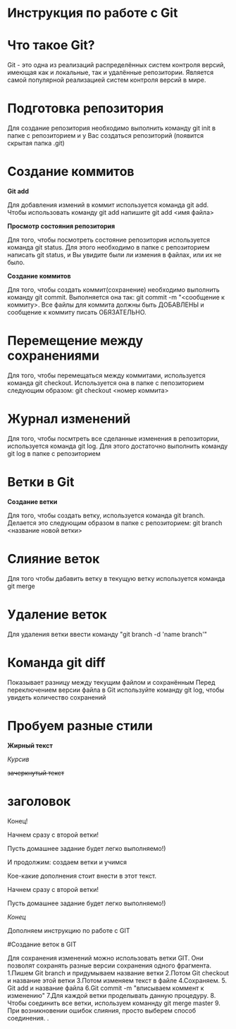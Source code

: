 # Инструкция по работе с Git

# Что такое Git?

Git - это одна из реализаций распределённых систем контроля версий, имеющая как и локальные, так и удалённые репозитории. Является самой популярной реализацией систем контроля версий в мире.

# Подготовка репозитория

Для создание репозитория необходимо выполнить команду git init в папке с репозиторием и у Вас создаться репозиторий (появится скрытая папка .git)

# Создание коммитов

**Git add** 

Для добавления измений в коммит используется команда git add. Чтобы использовать команду git add напишите git add <имя файла>

**Просмотр состояния репозитория**

Для того, чтобы посмотреть состояние репозитория используется команда git status. Для этого необходимо в папке с репозиторием написать git status, и Вы увидите были ли измения в файлах, или их не было.

**Создание коммитов**

Для того, чтобы создать коммит(сохранение) необходимо выполнить команду git commit. Выполняется она так: git commit -m "<сообщение к коммиту>. Все файлы для коммита должны быть ДОБАВЛЕНЫ и сообщение к коммиту писать ОБЯЗАТЕЛЬНО.

# Перемещение между сохранениями

Для того, чтобы перемещаться между коммитами, используется команда git checkout. Используется она в папке с пепозиторием следующим образом: git checkout <номер коммита>

# Журнал изменений

Для того, чтобы посмтреть все сделанные изменения в репозитории, используется команда git log. Для этого достаточно выполнить команду git log в папке с репозиторием

# Ветки в Git

**Создание ветки**

Для того, чтобы создать ветку, используется команда git branch. Делается это следующим образом в папке с репозиторием: git branch <название новой ветки>

# Слияние веток

Для того чтобы дабавить ветку в текущую ветку используется команда git merge

# Удаление веток

Для удаления ветки ввести команду "git branch -d 'name branch'"

# Команда git diff

Показывает разницу между текущим файлом
и сохранённым
Перед переключением версии файла в Git
используйте команду git log, чтобы увидеть
количество сохранений

# Пробуем разные стили

**Жирный текст**
 
 *Курсив*

~~зачеркнутый текст~~

# заголовок
Конец!

Начнем сразу с второй ветки!

Пусть домашнее задание будет легко выполняемо!)

И продолжим: создаем ветки и учимся

Кое-какие дополнения стоит внести в этот текст.

Начнем сразу с второй ветки!

Пусть домашнее задание будет легко выполняемо!)

*Конец*

Дополняем инструкцию по работе с GIT

#Создание веток в GIT

Для сохранения изменений можно использовать ветки GIT. Они позволят сохранять разные версии сохранения одного фрагмента. 
1.Пишем Git branch и придумываем название ветки
2.Потом Git checkout и название этой ветки
3.Потом изменяем текст в файле
4.Сохраняем.
5. Git add и название файла
6.Git commit -m "вписываем коммент к изменению"
7.Для каждой ветки проделывать данную процедуру. 
8. Чтобы соединить все ветки, используем команнду git merge master
9. При возникновении ошибок слияния, просто выберем способ соединения.
.
